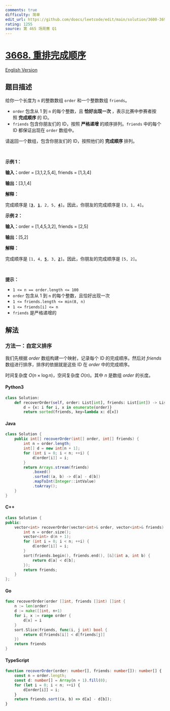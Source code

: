 ```yaml
---
comments: true
difficulty: 简单
edit_url: https://github.com/doocs/leetcode/edit/main/solution/3600-3699/3668.Restore%20Finishing%20Order/README.md
rating: 1255
source: 第 465 场周赛 Q1
---
```


<!-- problem:start -->

# [3668. 重排完成顺序](https://leetcode.cn/problems/restore-finishing-order)

[English Version](/solution/3600-3699/3668.Restore%20Finishing%20Order/README_EN.md)

## 题目描述

<!-- description:start -->

<p>给你一个长度为 <code>n</code> 的整数数组 <code>order</code> 和一个整数数组 <code>friends</code>。</p>

<ul>
	<li><code>order</code> 包含从 1 到 <code>n</code> 的每个整数，且&nbsp;<strong>恰好出现一次&nbsp;</strong>，表示比赛中参赛者按照&nbsp;<strong>完成顺序&nbsp;</strong>的 ID。</li>
	<li><code>friends</code> 包含你朋友们的 ID，按照&nbsp;<strong>严格递增&nbsp;</strong>的顺序排列。<code>friends</code> 中的每个 ID 都保证出现在 <code>order</code> 数组中。</li>
</ul>

<p>请返回一个数组，包含你朋友们的 ID，按照他们的&nbsp;<strong>完成顺序&nbsp;</strong>排列。</p>

<p>&nbsp;</p>

<p><strong class="example">示例 1：</strong></p>

<div class="example-block">
<p><strong>输入：</strong><span class="example-io">order = [3,1,2,5,4], friends = [1,3,4]</span></p>

<p><strong>输出：</strong><span class="example-io">[3,1,4]</span></p>

<p><strong>解释：</strong></p>

<p>完成顺序是 <code>[<u><strong>3</strong></u>, <u><strong>1</strong></u>, 2, 5, <u><strong>4</strong></u>]</code>。因此，你朋友的完成顺序是 <code>[3, 1, 4]</code>。</p>
</div>

<p><strong class="example">示例 2：</strong></p>

<div class="example-block">
<p><strong>输入：</strong><span class="example-io">order = [1,4,5,3,2], friends = [2,5]</span></p>

<p><strong>输出：</strong><span class="example-io">[5,2]</span></p>

<p><strong>解释：</strong></p>

<p>完成顺序是 <code>[1, 4, <u><strong>5</strong></u>, 3, <u><strong>2</strong></u>]</code>。因此，你朋友的完成顺序是 <code>[5, 2]</code>。</p>
</div>

<p>&nbsp;</p>

<p><strong>提示：</strong></p>

<ul>
	<li><code>1 &lt;= n == order.length &lt;= 100</code></li>
	<li><code>order</code> 包含从 1 到 <code>n</code> 的每个整数，且恰好出现一次</li>
	<li><code>1 &lt;= friends.length &lt;= min(8, n)</code></li>
	<li><code>1 &lt;= friends[i] &lt;= n</code></li>
	<li><code>friends</code> 是严格递增的</li>
</ul>

<!-- description:end -->

## 解法

<!-- solution:start -->

### 方法一：自定义排序

我们先根据 $\textit{order}$ 数组构建一个映射，记录每个 ID 的完成顺序。然后对 $\textit{friends}$ 数组进行排序，排序的依据就是这些 ID 在 $\textit{order}$ 中的完成顺序。

时间复杂度 $O(n \times \log n)$，空间复杂度 $O(n)$。其中 $n$ 是数组 $\textit{order}$ 的长度。

<!-- tabs:start -->

#### Python3

```python
class Solution:
    def recoverOrder(self, order: List[int], friends: List[int]) -> List[int]:
        d = {x: i for i, x in enumerate(order)}
        return sorted(friends, key=lambda x: d[x])
```

#### Java

```java
class Solution {
    public int[] recoverOrder(int[] order, int[] friends) {
        int n = order.length;
        int[] d = new int[n + 1];
        for (int i = 0; i < n; ++i) {
            d[order[i]] = i;
        }
        return Arrays.stream(friends)
            .boxed()
            .sorted((a, b) -> d[a] - d[b])
            .mapToInt(Integer::intValue)
            .toArray();
    }
}
```

#### C++

```cpp
class Solution {
public:
    vector<int> recoverOrder(vector<int>& order, vector<int>& friends) {
        int n = order.size();
        vector<int> d(n + 1);
        for (int i = 0; i < n; ++i) {
            d[order[i]] = i;
        }
        sort(friends.begin(), friends.end(), [&](int a, int b) {
            return d[a] < d[b];
        });
        return friends;
    }
};
```

#### Go

```go
func recoverOrder(order []int, friends []int) []int {
	n := len(order)
	d := make([]int, n+1)
	for i, x := range order {
		d[x] = i
	}
	sort.Slice(friends, func(i, j int) bool {
		return d[friends[i]] < d[friends[j]]
	})
	return friends
}
```

#### TypeScript

```ts
function recoverOrder(order: number[], friends: number[]): number[] {
    const n = order.length;
    const d: number[] = Array(n + 1).fill(0);
    for (let i = 0; i < n; ++i) {
        d[order[i]] = i;
    }
    return friends.sort((a, b) => d[a] - d[b]);
}
```

<!-- tabs:end -->

<!-- solution:end -->

<!-- problem:end -->
